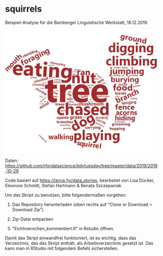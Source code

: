 # squirrels

Beispiel-Analyse für die Bamberger Linguistische Werkstatt, 18.12.2019

![squirrel](https://raw.githubusercontent.com/empirical-linguistics/squirrels/master/squirrelcloud.JPG)

Daten: https://github.com/rfordatascience/tidytuesday/tree/master/data/2019/2019-10-29

Code basiert auf https://lance.fyi/data_stories, bearbeitet von Lisa Dücker, Eleonore Schmitt, Stefan Hartmann & Renata Szczepaniak

Um das Skript zu benutzen, bitte folgendermaßen vorgehen:

1. Das Repository herunterladen (oben rechts auf "Clone or Download > Download Zip")

2. Zip-Datei entpacken

3. "Eichhoernchen_kommentiert.R" in Rstudio öffnen.

Damit das Skript einwandfrei funktioniert, ist es wichtig, dass das Verzeichnis, das das Skript enthält, als Arbeitsverzeichnis gesetzt ist. Das kann man in RStudio mit folgendem Befehl sicherstellen:

